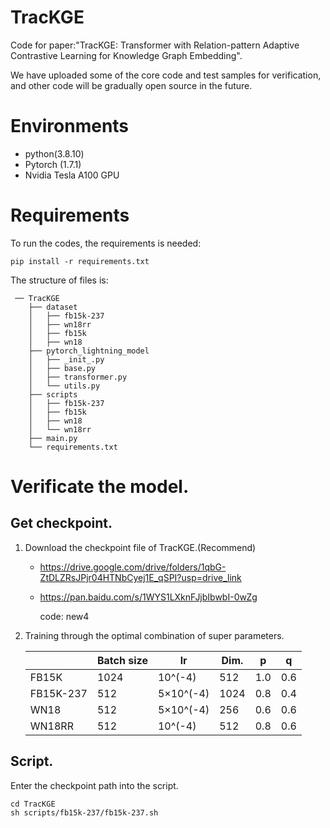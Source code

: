 # TracKGE
Code for paper:"TracKGE: Transformer with Relation-pattern Adaptive Contrastive Learning for Knowledge Graph Embedding".

We have uploaded some of the core code and test samples for verification, and other code will be gradually open source in the future.


# Environments
- python(3.8.10)
- Pytorch (1.7.1)
- Nvidia Tesla A100 GPU

# Requirements
To run the codes, the requirements is needed:
```shell
pip install -r requirements.txt
```

The structure of files is:

```
 ── TracKGE
    ├── dataset
    │   ├── fb15k-237
    │   ├── wn18rr
    │   ├── fb15k
    │   ├── wn18
    ├── pytorch_lightning_model
    │   ├── _init_.py
    │   ├── base.py
    │   ├── transformer.py
    │   └── utils.py
    ├── scripts
    │   ├── fb15k-237
    │   ├── fb15k
    │   ├── wn18
    │   └── wn18rr
    ├── main.py
    └── requirements.txt

```


# Verificate the model.
## Get checkpoint.
1. Download the checkpoint file of TracKGE.(Recommend)

    - https://drive.google.com/drive/folders/1qbG-ZtDLZRsJPjr04HTNbCyej1E_qSPI?usp=drive_link

    - https://pan.baidu.com/s/1WYS1LXknFJjbIbwbI-0wZg

        code: new4

2. Training through the optimal combination of super parameters.

    |        |  Batch size   | lr  | Dim.|p|q|
    |  ----  | ----  |----|----|----|----|
    | FB15K  | 1024 |10^(-4)|512|1.0|0.6|
    | FB15K-237  | 512 |5×10^(-4)|1024|0.8|0.4|
    | WN18  | 512 |5×10^(-4)|256|0.6|0.6|
    | WN18RR  | 512 |10^(-4)|512|0.8|0.6|

## Script.
Enter the checkpoint path into the script.
```shell
cd TracKGE
sh scripts/fb15k-237/fb15k-237.sh
```
